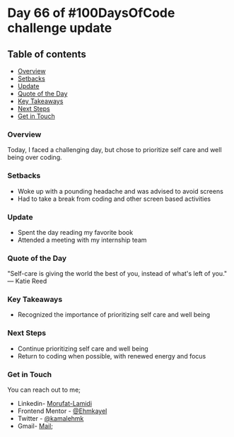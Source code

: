 # Day 66 of #100DaysOfCode challenge update

## Table of contents
- [Overview](#overview)
- [Setbacks](#setbacks)
- [Update](#update)
- [Quote of the Day](#quote-of-the-day)
- [Key Takeaways](#key-takeaways)
- [Next Steps](#next-steps)
- [Get in Touch](#get-in-touch)


### Overview

Today, I faced a challenging day, but chose to prioritize self care and well being over coding.

### Setbacks

- Woke up with a pounding headache and was advised to avoid screens
- Had to take a break from coding and other screen based activities

### Update

- Spent the day reading my favorite book
- Attended a meeting with my internship team

### Quote of the Day

"Self-care is giving the world the best of you, instead of what's left of you." — Katie Reed

### Key Takeaways

- Recognized the importance of prioritizing self care and well being

### Next Steps

- Continue prioritizing self care and well being
- Return to coding when possible, with renewed energy and focus

### Get in Touch

You can reach out to me;
 - Linkedin- [Morufat-Lamidi](https://linkedin.com/in/morufat-lamidi)
 - Frontend Mentor - [@Ehmkayel](https://www.frontendmentor.io/profile/Ehmkayel)
 - Twitter - [@kamalehmk](https://www.twitter.com/kamalehmk)
 - Gmail- [Mail](mailto:lamidimorufat0@gmail.com);
